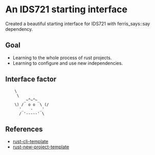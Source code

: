 # An IDS721 starting interface
Created a beautiful starting interface for IDS721 with ferris_says::say dependency.

## Goal
* Learning to  the whole process of rust projects.
* Learning to configure and use new independencies.

## Interface factor

        \
         \
            _~^~^~_
        \) /  o o  \ (/
          '_   -   _'
          / '-----' \

## References

* [rust-cli-template](https://github.com/kbknapp/rust-cli-template)
* [rust-new-project-template](https://github.com/nogibjj/rust-new-project-template)
